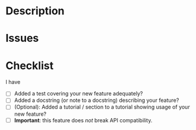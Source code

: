<!--
Thank you for creating a PR on matvis!

Please read through the following and check the boxes to ensure
your PR meets our coding standards and that it follows the
correct pathways for testing and deployment.
-->

# Description
<!-- Write a brief description of what the new feature does, and how a review could take it for a spin -->

# Issues
<!-- If this feature is in response to any open issues, reference them here by adding a line for each, with "Fixes #xx".
     Otherwise remove this section.
-->

# Checklist
I have

- [ ] Added a test covering your new feature adequately?
- [ ] Added a docstring (or note to a docstring) describing your feature?
- [ ] (Optional): Added a tutorial / section to a tutorial showing usage of your new feature?
- [ ] **Important**: this feature does *not* break API compatibility.
